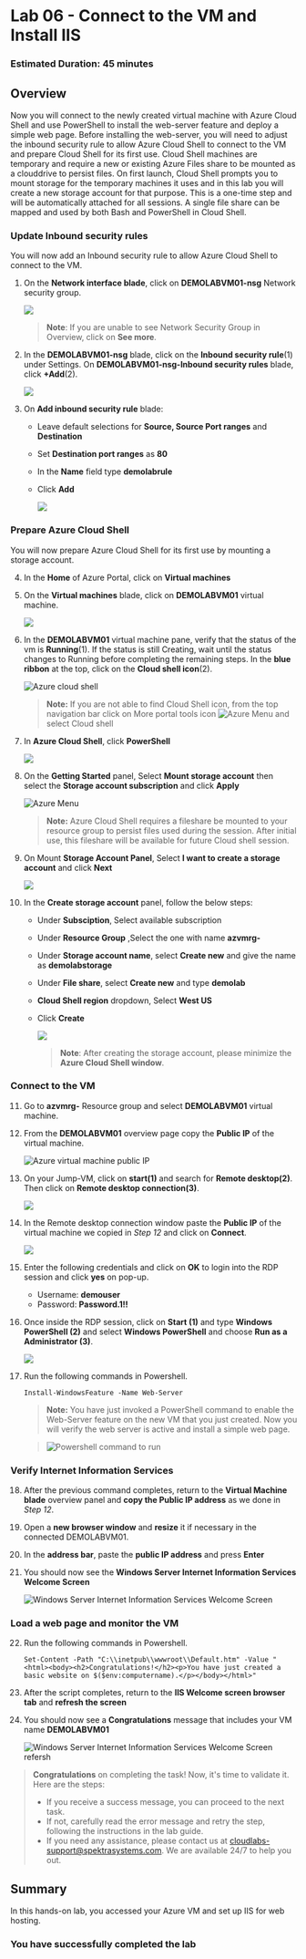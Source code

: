 ﻿# Lab 06 - Connect to the VM and Install IIS

### Estimated Duration: 45 minutes

## Overview

Now you will connect to the newly created virtual machine with Azure Cloud Shell and use PowerShell to install the web-server feature and deploy a simple web page. Before installing the web-server, you will need to adjust the inbound security rule to allow Azure Cloud Shell to connect to the VM and prepare Cloud Shell for its first use. Cloud Shell machines are temporary and require a new or existing Azure Files share to be mounted as a clouddrive to persist files. On first launch, Cloud Shell prompts you to mount storage for the temporary machines it uses and in this lab you will create a new storage account for that purpose. This is a one-time step and will be automatically attached for all sessions. A single file share can be mapped and used by both Bash and PowerShell in Cloud Shell. 

### Update Inbound security rules

You will now add an Inbound security rule to allow Azure Cloud Shell to connect to the VM.

 1. On the **Network interface blade**, click on **DEMOLABVM01-nsg** Network security group.
 
    ![](../instructions/images/lab5-image1.png)
    
    >**Note**: If you are unable to see Network Security Group in Overview, click on **See more**.
 
 2. In the **DEMOLABVM01-nsg** blade, click on the **Inbound security rule**(1) under Settings. On **DEMOLABVM01-nsg-Inbound security rules** blade, click **+Add**(2).

    ![](../instructions/images/lab5-image2.png)
 
 3. On **Add inbound security rule** blade:
  
     - Leave default selections for **Source, Source Port ranges** and **Destination**
 
     - Set **Destination port ranges** as **80**
 
     - In the **Name** field type <copy>**demolabrule**</copy>
 
     - Click **Add**

       ![](../instructions/images/lab5-image3.png)

### Prepare Azure Cloud Shell

You will now prepare Azure Cloud Shell for its first use by mounting a storage account.

 4. In the **Home** of Azure Portal, click on **Virtual machines**
 
 5. On the **Virtual machines** blade, click on **DEMOLABVM01** virtual machine.

     ![](../instructions/images/lab5-image4.png)
 
 6. In the **DEMOLABVM01** virtual machine pane, verify that the status of the vm is **Running**(1). If the status is still Creating, wait until the status changes to Running before completing the remaining steps.  In the **blue ribbon** at the top, click on the **Cloud shell icon**(2).

    ![Azure cloud shell](images/VMC-E6-S6.png)

    > **Note:** If you are not able to find Cloud Shell icon, from the top navigation bar click on More portal tools icon ![Azure Menu](images/moreportaltool.png) and select Cloud shell

7. In **Azure Cloud Shell**, click **PowerShell**

   ![](../instructions/images/powershell.png)

8. On the **Getting Started** panel, Select **Mount storage account** then select the **Storage account subscription** and click **Apply**

    ![Azure Menu](images/gettingstarted.png)

    > **Note:** Azure Cloud Shell requires a fileshare be mounted to your resource group to persist files used during the session. After initial use, this fileshare will be available for future Cloud shell session.

9. On Mount **Storage Account Panel**, Select **I want to create a storage account** and click **Next**

     ![](../instructions/images/mount.png)

10. In the **Create storage account** panel, follow the below steps:
   
    - Under **Subsciption**, Select available subscription
   
    - Under **Resource Group** ,Select the one with name **azvmrg-** 
    
    - Under **Storage account name**, select **Create new** and give the name as **demolabstorage<inject key="Deployment ID" enableCopy="false"/>**

    - Under **File share**, select **Create new** and type <copy>**demolab**</copy>
    
    - **Cloud Shell region** dropdown, Select **West US**
      
    - Click **Create** 

      ![](../instructions/images/create.png)

      >**Note**: After creating the storage account, please minimize the **Azure Cloud Shell window**.

### Connect to the VM

11. Go to **azvmrg-<inject key="Deployment ID" enableCopy="false"/>** Resource group and select **DEMOLABVM01** virtual machine.

12. From the **DEMOLABVM01** overview page copy the **Public IP** of the virtual machine.

    ![Azure virtual machine public IP](images/VMC-E6-S11.png)

13. On your Jump-VM, click on **start(1)** and search for **Remote desktop(2)**. Then click on **Remote desktop connection(3)**.

     ![](../instructions/images/lab5-image6.png)

14. In the Remote desktop connection window paste the **Public IP** of the virtual machine we copied in *Step 12* and click on **Connect**.

     ![](../instructions/images/lab5-image7.png)

15. Enter the following credentials and click on **OK** to login into the RDP session and click **yes** on pop-up.

    - Username: **demouser**
    - Password: **Password.1!!**

16. Once inside the RDP session, click on **Start (1)** and type **Windows PowerShell (2)** and select **Windows PowerShell** and choose **Run as a Administrator (3)**.

    ![](../instructions/images/lab5-image8.png)

17. Run the following commands in Powershell.

     ```
     Install-WindowsFeature -Name Web-Server
     
     ```

     > **Note:** You have just invoked a PowerShell command to enable the Web-Server feature on the new VM that you just created. Now you will verify the web server is active and install a simple web page.
    
     > ![Powershell command to run](images/powershell-command-install.png)

### Verify Internet Information Services

18. After the previous command completes, return to the **Virtual Machine blade** overview panel and **copy the Public IP address** as we done in *Step 12*.

19. Open a **new browser window** and **resize** it if necessary in the connected DEMOLABVM01.

20. In the **address bar**, paste the **public IP address** and press **Enter**

21. You should now see the **Windows Server Internet Information Services Welcome Screen**

    ![Windows Server Internet Information Services Welcome Screen](images/IIS-windows-server.png)

### Load a web page and monitor the VM

22. Run the following commands in Powershell.

     ```
     Set-Content -Path "C:\\inetpub\\wwwroot\\Default.htm" -Value "<html><body><h2>Congratulations!</h2><p>You have just created a basic website on $($env:computername).</p></body></html>"
     ```

23. After the script completes, return to the **IIS Welcome screen browser tab** and **refresh the screen**

24. You should now see a **Congratulations** message that includes your VM name **DEMOLABVM01**

    ![Windows Server Internet Information Services Welcome Screen refersh](images/windows-server-cong.png)

<validation step="ac29a4b2-b781-47ed-b706-536023ac7b14" />

> **Congratulations** on completing the task! Now, it's time to validate it. Here are the steps:
> - If you receive a success message, you can proceed to the next task.
> - If not, carefully read the error message and retry the step, following the instructions in the lab guide. 
> - If you need any assistance, please contact us at cloudlabs-support@spektrasystems.com. We are available 24/7 to help you out.
    

## Summary

In this hands-on lab, you accessed your Azure VM and set up IIS for web hosting.

### You have successfully completed the lab
